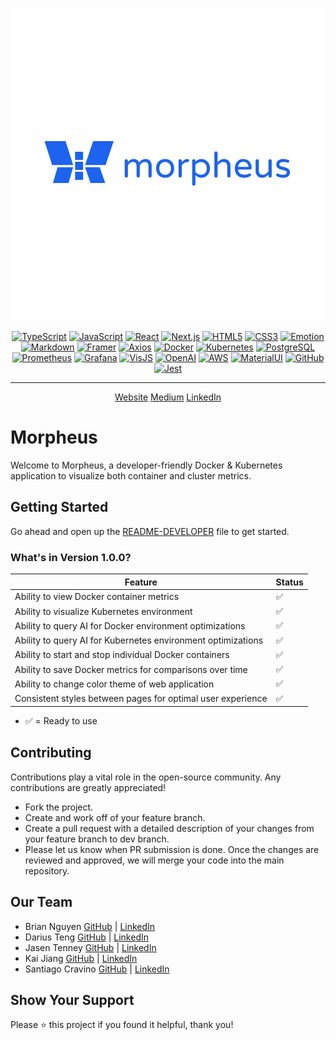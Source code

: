 <div align="center">

![Logo](docs/morpheus_logo.png)

[![TypeScript](https://img.shields.io/badge/typescript-blue?style=for-the-badge&logo=typescript&logoColor=white)](https://www.typescriptlang.org/)
[![JavaScript](https://img.shields.io/badge/javascript-yellow?style=for-the-badge&logo=javascript&logoColor=white)](https://www.javascript.com/)
[![React](https://img.shields.io/badge/react-%234E9FF9?style=for-the-badge&logo=react&logoColor=white)](https://reactjs.org/)
[![Next.js](https://img.shields.io/badge/next.js-373747?style=for-the-badge&logo=next.js&logoColor=white)](https://nextjs.org/)
[![HTML5](https://img.shields.io/badge/HTML5-E34F26?style=for-the-badge&logo=html5&logoColor=white)](https://developer.mozilla.org/en-US/docs/Web/HTML)
[![CSS3](https://img.shields.io/badge/CSS3-1572B6?style=for-the-badge&logo=css3&logoColor=white)](https://developer.mozilla.org/en-US/docs/Web/CSS)
[![Emotion](https://img.shields.io/badge/emotion-%23FF6384?style=for-the-badge&logo=tailwindcss&logoColor=white)](https://emotion.sh/)
[![Markdown](https://img.shields.io/badge/markdown-E34F26?style=for-the-badge&logo=markdown&logoColor=white)](https://www.markdownguide.org/)
[![Framer](https://img.shields.io/badge/framer%20motion-E731BE?style=for-the-badge&logo=framer&logoColor=white)](https://www.framer.com/motion/)
[![Axios](https://img.shields.io/badge/axios-6D45E7?style=for-the-badge&logo=axios&logoColor=white)](https://axios-http.com/)
[![Docker](https://img.shields.io/badge/docker-%232496ED?style=for-the-badge&logo=docker&logoColor=white)](https://www.docker.com/)
[![Kubernetes](https://img.shields.io/badge/kubernetes-%23326CE5?style=for-the-badge&logo=kubernetes&logoColor=white)](https://kubernetes.io/)
[![PostgreSQL](https://img.shields.io/badge/postgresql-blue?style=for-the-badge&logo=postgresql&logoColor=white)](https://www.postgresql.org/)
[![Prometheus](https://img.shields.io/badge/prometheus-%23E6522C?style=for-the-badge&logo=prometheus&logoColor=white)](https://prometheus.io/)
[![Grafana](https://img.shields.io/badge/grafana-%23F46800?style=for-the-badge&logo=grafana&logoColor=white)](https://grafana.com/)
[![VisJS](https://img.shields.io/badge/vis.js-green?style=for-the-badge&logo=framework&logoColor=white)](https://visjs.org/)
[![OpenAI](https://img.shields.io/badge/openai-green?style=for-the-badge&logo=openai&logoColor=white)](https://openai.com/)
[![AWS](https://img.shields.io/badge/aws%20bedrock-yellow?style=for-the-badge&logo=amazonwebservices&logoColor=white)](https://aws.amazon.com/)
[![MaterialUI](https://img.shields.io/badge/Material%20UI-007FFF?style=for-the-badge&logo=mui&logoColor=white)](https://mui.com/)
[![GitHub](https://img.shields.io/badge/github-373747?style=for-the-badge&logo=github&logoColor=white)](https://github.com/oslabs-beta/Morpheus)
[![Jest](https://img.shields.io/badge/-jest-%23C21325?style=for-the-badge&logo=jest&logoColor=white)](https://jestjs.io/)

---

<p align="center" style="font-size: 1em">
<a name="website" href="">Website</a>
<a name="medium" href="">Medium</a>
<a name="linkedin" href="">LinkedIn</a>
</p>
</div>

# Morpheus

Welcome to Morpheus, a developer-friendly Docker & Kubernetes application to visualize both container and cluster metrics.

## Getting Started

Go ahead and open up the [README-DEVELOPER](https://github.com/oslabs-beta/Morpheus/blob/dev/DEV_README.md) file to get started.

### What's in Version 1.0.0?

| Feature                                                      | Status |
| ------------------------------------------------------------ | ------ |
| Ability to view Docker container metrics                     | ✅     |
| Ability to visualize Kubernetes environment                  | ✅     |
| Ability to query AI for Docker environment optimizations     | ✅     |
| Ability to query AI for Kubernetes environment optimizations | ✅     |
| Ability to start and stop individual Docker containers       | ✅     |
| Ability to save Docker metrics for comparisons over time     | ✅     |
| Ability to change color theme of web application             | ✅     |
| Consistent styles between pages for optimal user experience  | ✅     |

- ✅ = Ready to use
  <br />

## Contributing

Contributions play a vital role in the open-source community. Any contributions are greatly appreciated!

- Fork the project.
- Create and work off of your feature branch.
- Create a pull request with a detailed description of your changes from your feature branch to dev branch.
- Please let us know when PR submission is done. Once the changes are reviewed and approved, we will merge your code into the main repository.

## Our Team

- Brian Nguyen [GitHub](https://github.com/BrianNguyen2323) | [LinkedIn](https://www.linkedin.com/in/ngynbrian/)
- Darius Teng [GitHub](https://github.com/dariusteng) | [LinkedIn]()
- Jasen Tenney [GitHub](https://github.com/jntenney) | [LinkedIn](https://www.linkedin.com/in/jasentenney/)
- Kai Jiang [GitHub](https://github.com/kaij6) | [LinkedIn](https://www.linkedin.com/in/kai-jiang-9545a3295/)
- Santiago Cravino [GitHub](https://github.com/cravinos) | [LinkedIn](https://www.linkedin.com/in/santiago-cravino/)

## Show Your Support

Please ⭐️ this project if you found it helpful, thank you!
<br />
